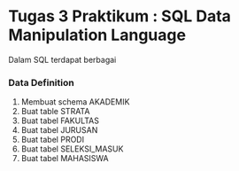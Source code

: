 # Tugas 3 Praktikum : SQL Data Manipulation Language

Dalam SQL terdapat berbagai

### Data Definition
1. Membuat schema AKADEMIK
2. Buat table STRATA
3. Buat tabel FAKULTAS
4. Buat tabel JURUSAN
5. Buat tabel PRODI
6. Buat tabel SELEKSI_MASUK
7. Buat tabel MAHASISWA

